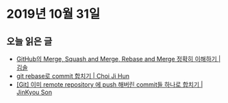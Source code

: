 # 2019년 10월 31일

## 오늘 읽은 글

* [GitHub의 Merge, Squash and Merge, Rebase and Merge 정확히 이해하기 | 김솔](https://meetup.toast.com/posts/122)
* [git rebase로 commit 합치기 | Choi Ji Hun](https://cjh5414.github.io/git-rebase/)
* [[Git] 이미 remote repository 에 push 해버린 commit들 하나로 합치기 | JinKyou Son](https://json.postype.com/post/209499)

